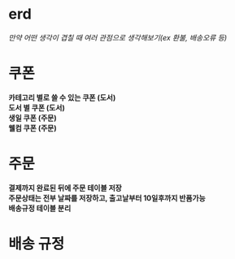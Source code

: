 # erd
*만약 어떤 생각이 겹칠 때 여러 관점으로 생각해보기(ex 환불, 배송오류 등)*

# 쿠폰
**카테고리 별로 쓸 수 있는 쿠폰 (도서)** <br/>
**도서 별 쿠폰 (도서)** <br/>
**생일 쿠폰 (주문)** <br/>
**웰컴 쿠폰 (주문)** <br/>

# 주문
**결제까지 완료된 뒤에 주문 테이블 저장** <br/>
**주문상태는 전부 날짜를 저장하고, 출고날부터 10일후까지 반품가능** <br/>
**배송규정 테이블 분리**

# 배송 규정
